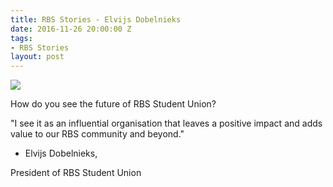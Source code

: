 ```yaml
---
title: RBS Stories - Elvijs Dobelnieks
date: 2016-11-26 20:00:00 Z
tags:
- RBS Stories
layout: post
---
```


<img src="https://scontent-frt3-1.xx.fbcdn.net/v/t31.0-8/12194903_811036849025427_2535655979823983499_o.jpg?oh=9ab8372166995b9d05e96f47e8f4b8fa&oe=590DC5C0" class="img">

How do you see the future of RBS Student Union?


"I see it as an influential organisation that leaves a positive impact and adds value to our RBS community and beyond."


- Elvijs Dobelnieks, 

President of RBS Student Union
